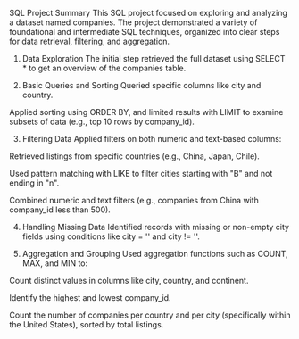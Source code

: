 SQL Project Summary
This SQL project focused on exploring and analyzing a dataset named companies. The project demonstrated a variety of foundational and intermediate SQL techniques, organized into clear steps for data retrieval, filtering, and aggregation.

1. Data Exploration
The initial step retrieved the full dataset using SELECT * to get an overview of the companies table.

2. Basic Queries and Sorting
Queried specific columns like city and country.

Applied sorting using ORDER BY, and limited results with LIMIT to examine subsets of data (e.g., top 10 rows by company_id).

3. Filtering Data
Applied filters on both numeric and text-based columns:

Retrieved listings from specific countries (e.g., China, Japan, Chile).

Used pattern matching with LIKE to filter cities starting with "B" and not ending in "n".

Combined numeric and text filters (e.g., companies from China with company_id less than 500).

4. Handling Missing Data
Identified records with missing or non-empty city fields using conditions like city = '' and city != ''.

5. Aggregation and Grouping
Used aggregation functions such as COUNT, MAX, and MIN to:

Count distinct values in columns like city, country, and continent.

Identify the highest and lowest company_id.

Count the number of companies per country and per city (specifically within the United States), sorted by total listings.
